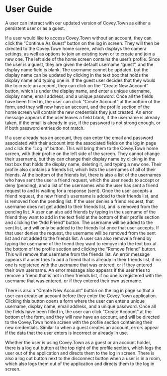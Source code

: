 # User Guide

A user can interact with our updated version of Covey.Town as either a persistent user or as a guest. 

If a user would like to access Covey.Town without an account, they can click the “Continue As Guest” button on the log in screen. They will then be directed to the 
Covey.Town home screen, which displays the camera settings, as well as options to join an existing town or to create and join a new one. The left side of the home 
screen contains the user’s profile. Since the user is a guest, they are given the default username “guest”, and the display name field is blank. The username cannot
be updated, but the display name can be updated by clicking in the text box that holds the display name and typing one in. If the guest user decides that they would
like to create an account, they can click on the “Create New Account” button, which is under the display name, and enter a unique username, display name, email 
address, and a unique password. Once all the fields have been filled in, the user can click “Create Account” at the bottom of the form, and they will now have an 
account, and the profile section of the home screen will contain the new credentials they just created. An error message appears if the user leaves a field blank, if the username is already taken, if the email is already in use, if the password is not strong enough, or if both password entries do not match.

If a user already has an account, they can enter the email and password associated with their account into the associated fields on the log in page and click the 
“Log In” button. This will bring them to the Covey.Town home screen, with their profile on the left side of the screen. They cannot change their username, but they
can change their display name by clicking in the text box that holds the display name, deleting it, and typing a new one. Their profile also contains a friends 
list, which lists the usernames of all of their friends. At the bottom of the friends list, there is also a list of the usernames who have sent the user a friend request, which the user needs to accept or deny (pending), and a list of the usernames who the user has sent a friend request to and is waiting for a response (sent). Once the user accepts a friend request, the new friend’s username is added to their friends list, and is removed from the pending list. If the user denies a friend request, that username does not get added to their friends list, and is removed from the pending list. A user can also add friends by typing in the username of the friend they want to add in the text field at the bottom of their profile section and clicking the “Add Friend” button. The username will be added to the sent list, and will only be added to the friends list once that user accepts. If that user denies the request, the username will be removed from the sent list and not added to the friends list. A user can also remove a friend by typing the username of the friend they want to remove into the text box at the bottom of the profile section and clicking the “Remove Friend” button. This will remove that username from the friends list. An error message appears if a user tries to add a friend that is already in their friends list, if no one is registered with the username that was entered, or if they entered their own username. An error message also appears if the user tries to remove a friend that is not in their friends list, if no one is registered with the username that was entered, or if they entered their own username.

There is also a “Create New Account” button on the log in page so that a user can create an account before they enter the Covey.Town application. Clicking this 
button opens a form where the user can enter a unique username, display name, email address, and a unique password. Once all the fields have been filled in, the 
user can click “Create Account” at the bottom of the form, and they will now have an account, and will be directed to the Covey.Town home screen with the profile 
section containing their new credentials. Similar to when a guest creates an account, errors appear if the data that the user enters is incorrect or already in use.

Whether the user is using Covey.Town as a guest or an account holder, there is a log out button at the top right of the profile section, which logs the user out of
the application and directs them to the log in screen. There is also a log out button next to the disconnect button when a user is in a room, which also logs them
out of the application and directs them to the log in screen.
